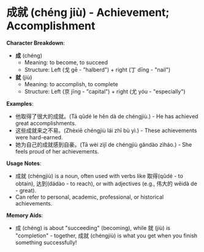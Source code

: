 # **成就 (chéng jiù) - Achievement; Accomplishment**

**Character Breakdown**:  
- **成** (chéng)
  - Meaning: to become, to succeed
  - Structure: Left (戈 gē - "halberd") + right (丁 dīng - "nail")  
- **就** (jiù)
  - Meaning: to accomplish, to complete
  - Structure: Left (京 jīng - "capital") + right (尤 yóu - "especially")

**Examples**:  
- 他取得了很大的成就。(Tā qǔdé le hěn dà de chéngjiù.) - He has achieved great accomplishments.  
- 这些成就来之不易。(Zhèxiē chéngjiù lái zhī bù yì.) - These achievements were hard-earned.  
- 她为自己的成就感到自豪。(Tā wèi zìjǐ de chéngjiù gǎndào zìháo.) - She feels proud of her achievements.

**Usage Notes**:  
- 成就 (chéngjiù) is a noun, often used with verbs like 取得(qǔdé - to obtain), 达到(dádào - to reach), or with adjectives (e.g., 伟大的 wěidà de - great).  
- Can refer to personal, academic, professional, or historical achievements.

**Memory Aids**:  
- 成 (chéng) is about "succeeding" (becoming), while 就 (jiù) is "completion" - together, 成就 (chéngjiù) is what you get when you finish something successfully!